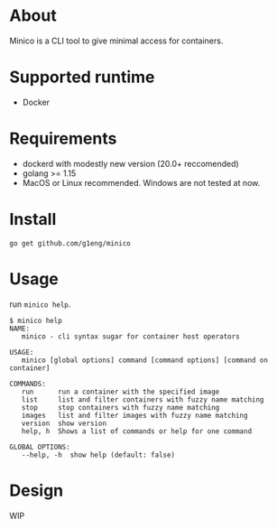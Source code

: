 # About

Minico is a CLI tool to give minimal access for containers.

# Supported runtime

* Docker

# Requirements

* dockerd with modestly new version (20.0+ reccomended)
* golang >= 1.15
* MacOS or Linux recommended. Windows are not tested at now.

# Install

`go get github.com/g1eng/minico`

# Usage

run `minico help`.

```shell
$ minico help
NAME:
   minico - cli syntax sugar for container host operators

USAGE:
   minico [global options] command [command options] [command on container]

COMMANDS:
   run      run a container with the specified image
   list     list and filter containers with fuzzy name matching
   stop     stop containers with fuzzy name matching
   images   list and filter images with fuzzy name matching
   version  show version
   help, h  Shows a list of commands or help for one command

GLOBAL OPTIONS:
   --help, -h  show help (default: false)
```

# Design

WIP
